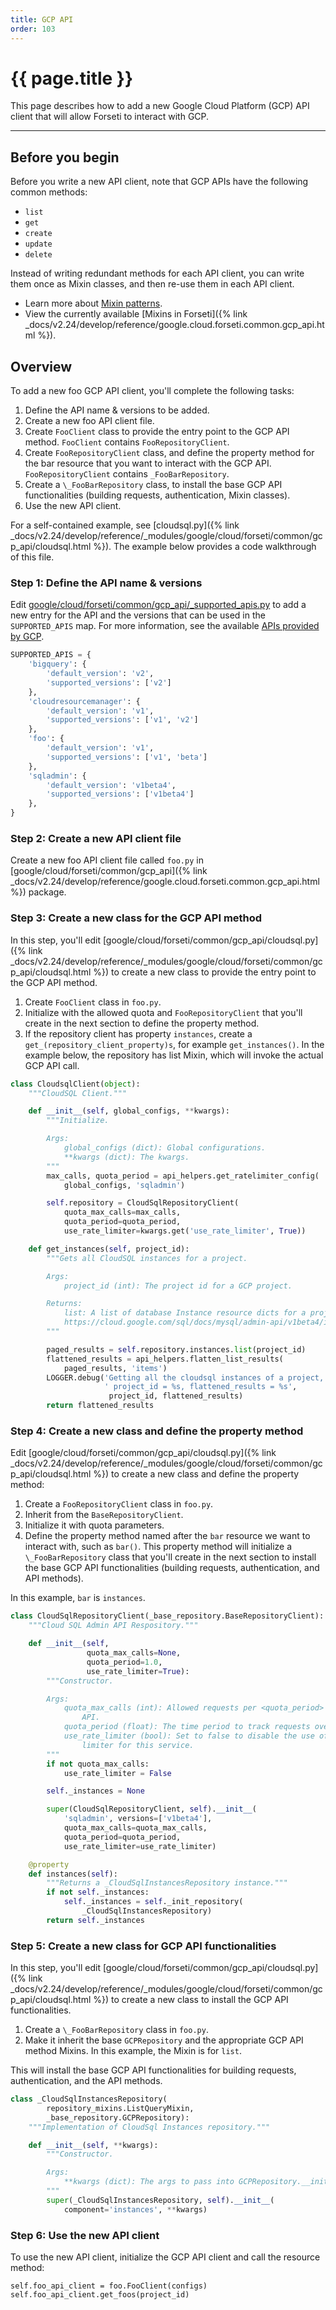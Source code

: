 ```yaml
---
title: GCP API
order: 103
---
```


# {{ page.title }}

This page describes how to add a new Google Cloud Platform (GCP) API
client that will allow Forseti to interact with GCP.

---

## Before you begin

Before you write a new API client, note that GCP APIs have the following
common methods:

* `list`
* `get`
* `create`
* `update`
* `delete`

Instead of writing redundant methods for each API client, you can write them
once as Mixin classes, and then re-use them in each API client.

* Learn more about [Mixin patterns](https://www.ianlewis.org/en/mixins-and-python).
* View the currently available [Mixins in Forseti]({% link _docs/v2.24/develop/reference/google.cloud.forseti.common.gcp_api.html %}).

## Overview

To add a new foo GCP API client, you'll complete the following tasks:

1. Define the API name & versions to be added.
1. Create a new foo API client file.
1. Create `FooClient` class to provide the entry point to the GCP API
method. `FooClient` contains `FooRepositoryClient`.
1. Create `FooRepositoryClient` class, and define the property method for the
bar resource that you want to interact with the GCP API. `FooRepositoryClient`
contains `_FooBarRepository`.
1. Create a `\_FooBarRepository` class, to install the base GCP API
functionalities (building requests, authentication, Mixin classes).
1. Use the new API client.

For a self-contained example, see [cloudsql.py]({% link _docs/v2.24/develop/reference/_modules/google/cloud/forseti/common/gcp_api/cloudsql.html %}).
The example below provides a code walkthrough of this file.

### Step 1: Define the API name & versions

Edit [google/cloud/forseti/common/gcp_api/_supported_apis.py](https://github.com/forseti-security/forseti-security/blob/master/google/cloud/forseti/common/gcp_api/_supported_apis.py) to
add a new entry for the API and the versions that can be used in the
`SUPPORTED_APIS` map. For more information, see the available
[APIs provided by GCP](https://cloud.google.com/apis/docs/overview).

```python
SUPPORTED_APIS = {
    'bigquery': {
        'default_version': 'v2',
        'supported_versions': ['v2']
    },
    'cloudresourcemanager': {
        'default_version': 'v1',
        'supported_versions': ['v1', 'v2']
    },
    'foo': {
        'default_version': 'v1',
        'supported_versions': ['v1', 'beta']
    },
    'sqladmin': {
        'default_version': 'v1beta4',
        'supported_versions': ['v1beta4']
    },
}
```

### Step 2: Create a new API client file

Create a new foo API client file called `foo.py` in
[google/cloud/forseti/common/gcp_api]({% link _docs/v2.24/develop/reference/google.cloud.forseti.common.gcp_api.html %})
package.

### Step 3: Create a new class for the GCP API method

In this step, you'll edit [google/cloud/forseti/common/gcp_api/cloudsql.py]({% link _docs/v2.24/develop/reference/_modules/google/cloud/forseti/common/gcp_api/cloudsql.html %})
to create a new class to provide the entry point to the GCP API method.

1. Create `FooClient` class in `foo.py`.
1. Initialize with the allowed quota and `FooRepositoryClient` that you'll
create in the next section to define the property method.
1. If the repository client has property `instances`, create a
`get_(repository_client_property)s`, for example `get_instances()`. In the example
below, the repository has list Mixin, which will invoke the actual GCP API call.

```python
class CloudsqlClient(object):
    """CloudSQL Client."""

    def __init__(self, global_configs, **kwargs):
        """Initialize.

        Args:
            global_configs (dict): Global configurations.
            **kwargs (dict): The kwargs.
        """
        max_calls, quota_period = api_helpers.get_ratelimiter_config(
            global_configs, 'sqladmin')

        self.repository = CloudSqlRepositoryClient(
            quota_max_calls=max_calls,
            quota_period=quota_period,
            use_rate_limiter=kwargs.get('use_rate_limiter', True))

    def get_instances(self, project_id):
        """Gets all CloudSQL instances for a project.

        Args:
            project_id (int): The project id for a GCP project.

        Returns:
            list: A list of database Instance resource dicts for a project_id.
            https://cloud.google.com/sql/docs/mysql/admin-api/v1beta4/instances
        """

        paged_results = self.repository.instances.list(project_id)
        flattened_results = api_helpers.flatten_list_results(
            paged_results, 'items')
        LOGGER.debug('Getting all the cloudsql instances of a project,'
                     ' project_id = %s, flattened_results = %s',
                      project_id, flattened_results)
        return flattened_results
```

### Step 4: Create a new class and define the property method

Edit [google/cloud/forseti/common/gcp_api/cloudsql.py]({% link _docs/v2.24/develop/reference/_modules/google/cloud/forseti/common/gcp_api/cloudsql.html %})
to create a new class and define the property method:

1. Create a `FooRepositoryClient` class in `foo.py`.
1. Inherit from the `BaseRepositoryClient`.
1. Initialize it with quota parameters.
1. Define the property method named after the `bar` resource we want to interact
with, such as `bar()`. This property method will initialize a `\_FooBarRepository`
class that you'll create in the next section to install the base GCP API functionalities
(building requests, authentication, and API methods).

In this example, `bar` is `instances`.

```python
class CloudSqlRepositoryClient(_base_repository.BaseRepositoryClient):
    """Cloud SQL Admin API Respository."""

    def __init__(self,
                 quota_max_calls=None,
                 quota_period=1.0,
                 use_rate_limiter=True):
        """Constructor.

        Args:
            quota_max_calls (int): Allowed requests per <quota_period> for the
                API.
            quota_period (float): The time period to track requests over.
            use_rate_limiter (bool): Set to false to disable the use of a rate
                limiter for this service.
        """
        if not quota_max_calls:
            use_rate_limiter = False

        self._instances = None

        super(CloudSqlRepositoryClient, self).__init__(
            'sqladmin', versions=['v1beta4'],
            quota_max_calls=quota_max_calls,
            quota_period=quota_period,
            use_rate_limiter=use_rate_limiter)

    @property
    def instances(self):
        """Returns a _CloudSqlInstancesRepository instance."""
        if not self._instances:
            self._instances = self._init_repository(
                _CloudSqlInstancesRepository)
        return self._instances
```

### Step 5: Create a new class for GCP API functionalities

In this step, you'll edit [google/cloud/forseti/common/gcp_api/cloudsql.py]({% link _docs/v2.24/develop/reference/_modules/google/cloud/forseti/common/gcp_api/cloudsql.html %}) to create a new class to install the GCP API functionalities.

1. Create a `\_FooBarRepository` class in `foo.py`.
1. Make it inherit the base `GCPRepository` and the appropriate GCP API method
Mixins. In this example, the Mixin is for `list`.

This will install the base GCP API functionalities for building requests,
authentication, and the API methods.

```python
class _CloudSqlInstancesRepository(
        repository_mixins.ListQueryMixin,
        _base_repository.GCPRepository):
    """Implementation of CloudSql Instances repository."""

    def __init__(self, **kwargs):
        """Constructor.

        Args:
            **kwargs (dict): The args to pass into GCPRepository.__init__()
        """
        super(_CloudSqlInstancesRepository, self).__init__(
            component='instances', **kwargs)
```

### Step 6: Use the new API client

To use the new API client, initialize the GCP API client and call the resource method:

```
self.foo_api_client = foo.FooClient(configs)
self.foo_api_client.get_foos(project_id)
```
